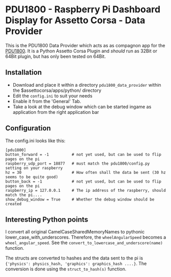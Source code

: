 # PDU1800 - Raspberry Pi Dashboard Display for Assetto Corsa - Data Provider

This is the PDU1800 Data Provider which acts as as compagnon app for the [PDU1800](https://github.com/sumpfgottheit/pdu1800). 
It is a Python Assetto Corsa Plugin and _should_ run as 32Bit or 64Bit plugin, but has only been tested on 64Bit.

## Installation

* Download and place it within a directory `pdu1800_data_provider` within the $assettocorsa/apps/python/ directory
* Edit the `config.ini` to suit your needs
* Enable it from the 'General' Tab.
* Take a look at the debug window which can be started ingame as application from the right application bar

## Configuration

The config.ini looks like this:
```
[pdu1800]
button_forward = -1          # not yet used, but can be used to flip pages on the pi
raspberry_udp_port = 18877   # must match the pdu1800/config.py setting on your raspberry
hz = 30                      # How often shall the data be sent (30 hz seems to be quite good)
button_back = -1             # not yet used, but can be used to flip pages on the pi
raspberry_ip = 127.0.0.1     # The ip address of the raspberry, should match the pi....
show_debug_window = True     # Whether the debug window should be created
```

## Interesting Python points

I convert all original CamelCaseSharedMemoryNames to pythonic lower_case_with_underscores. Therefore, the `wheelAngularSpeed` becomes a `wheel_angular_speed`. See the `convert_to_lowercase_and_underscore(name)` function.

The structs are converted to hashes and the data sent to the pi is `{'physics': physics_hash, 'graphics': graphics_hash ....}`. The conversion is done using the `struct_to_hash(s)` function.
